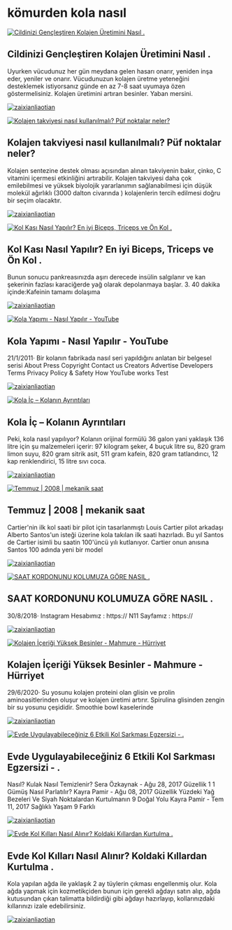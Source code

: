 # kömurden kola nasıl
<a href="https://mnn.zoosnet.net/LR/Chatpre.aspx?id=MNN94995150&p=https://topgrinding.com/" target="_blank">![Cildinizi Gençleştiren Kolajen Üretimini Nasıl .](https://github.com/technlg/images/blob/main/45.jpg)</a>
## Cildinizi Gençleştiren Kolajen Üretimini Nasıl .
Uyurken vücudunuz her gün meydana gelen hasarı onarır, yeniden inşa eder, yeniler ve onarır. Vücudunuzun kolajen üretme yeteneğini desteklemek istiyorsanız günde en az 7-8 saat uyumaya özen göstermelisiniz. Kolajen üretimini artıran besinler. Yaban mersini.
<a href="https://mnn.zoosnet.net/LR/Chatpre.aspx?id=MNN94995150&p=https://topgrinding.com/" target="_blank"><img src="https://github.com/technlg/images/raw/main/chat11.jpg" alt="zaixianliaotian"/></a><a href="//whatsapp.shibangsoft.com/WhatsApp.php" ><img src="https://github.com/technlg/images/raw/main/chat11.png" alt=""></a>
<a href="https://mnn.zoosnet.net/LR/Chatpre.aspx?id=MNN94995150&p=https://topgrinding.com/" target="_blank">![Kolajen takviyesi nasıl kullanılmalı? Püf noktalar neler?](https://github.com/technlg/images/blob/main/5.jpg)</a>
## Kolajen takviyesi nasıl kullanılmalı? Püf noktalar neler?
Kolajen sentezine destek olması açısından alınan takviyenin bakır, çinko, C vitamini içermesi etkinliğini artırabilir. Kolajen takviyesi daha çok emilebilmesi ve yüksek biyolojik yararlanımın sağlanabilmesi için düşük molekül ağırlıklı (3000 dalton civarında ) kolajenlerin tercih edilmesi doğru bir seçim olacaktır.
<a href="https://mnn.zoosnet.net/LR/Chatpre.aspx?id=MNN94995150&p=https://topgrinding.com/" target="_blank"><img src="https://github.com/technlg/images/raw/main/chat11.jpg" alt="zaixianliaotian"/></a><a href="//whatsapp.shibangsoft.com/WhatsApp.php" ><img src="https://github.com/technlg/images/raw/main/chat11.png" alt=""></a>
<a href="https://mnn.zoosnet.net/LR/Chatpre.aspx?id=MNN94995150&p=https://topgrinding.com/" target="_blank">![Kol Kası Nasıl Yapılır? En iyi Biceps, Triceps ve Ön Kol .](https://github.com/technlg/images/blob/main/55.jpg)</a>
## Kol Kası Nasıl Yapılır? En iyi Biceps, Triceps ve Ön Kol .
Bunun sonucu pankreasınızda aşırı derecede insülin salgılanır ve kan şekerinin fazlası karaciğerde yağ olarak depolanmaya başlar. 3. 40 dakika içinde:Kafeinin tamamı dolaşıma 
<a href="https://mnn.zoosnet.net/LR/Chatpre.aspx?id=MNN94995150&p=https://topgrinding.com/" target="_blank"><img src="https://github.com/technlg/images/raw/main/chat11.jpg" alt="zaixianliaotian"/></a><a href="//whatsapp.shibangsoft.com/WhatsApp.php" ><img src="https://github.com/technlg/images/raw/main/chat11.png" alt=""></a>
<a href="https://mnn.zoosnet.net/LR/Chatpre.aspx?id=MNN94995150&p=https://topgrinding.com/" target="_blank">![Kola Yapımı - Nasıl Yapılır - YouTube](https://github.com/technlg/images/blob/main/36.jpg)</a>
## Kola Yapımı - Nasıl Yapılır - YouTube
21/1/2011· Bir kolanın fabrikada nasıl seri yapıldığını anlatan bir belgesel serisi About Press Copyright Contact us Creators Advertise Developers Terms Privacy Policy & Safety How YouTube works Test 
<a href="https://mnn.zoosnet.net/LR/Chatpre.aspx?id=MNN94995150&p=https://topgrinding.com/" target="_blank"><img src="https://github.com/technlg/images/raw/main/chat11.jpg" alt="zaixianliaotian"/></a><a href="//whatsapp.shibangsoft.com/WhatsApp.php" ><img src="https://github.com/technlg/images/raw/main/chat11.png" alt=""></a>
<a href="https://mnn.zoosnet.net/LR/Chatpre.aspx?id=MNN94995150&p=https://topgrinding.com/" target="_blank">![Kola İç – Kolanın Ayrıntıları](https://github.com/technlg/images/blob/main/31.jpg)</a>
## Kola İç – Kolanın Ayrıntıları
Peki, kola nasıl yapılıyor? Kolanın orijinal formülü 36 galon yani yaklaşık 136 litre için şu malzemeleri içerir: 97 kilogram şeker, 4 buçuk litre su, 820 gram limon suyu, 820 gram sitrik asit, 511 gram kafein, 820 gram tatlandırıcı, 12 kap renklendirici, 15 litre sıvı coca.
<a href="https://mnn.zoosnet.net/LR/Chatpre.aspx?id=MNN94995150&p=https://topgrinding.com/" target="_blank"><img src="https://github.com/technlg/images/raw/main/chat11.jpg" alt="zaixianliaotian"/></a><a href="//whatsapp.shibangsoft.com/WhatsApp.php" ><img src="https://github.com/technlg/images/raw/main/chat11.png" alt=""></a>
<a href="https://mnn.zoosnet.net/LR/Chatpre.aspx?id=MNN94995150&p=https://topgrinding.com/" target="_blank">![Temmuz | 2008 | mekanik saat](https://github.com/technlg/images/blob/main/27.jpg)</a>
## Temmuz | 2008 | mekanik saat
Cartier'nin ilk kol saati bir pilot için tasarlanmıştı Louis Cartier pilot arkadaşı Alberto Santos'un isteği üzerine kola takılan ilk saati hazırladı. Bu yıl Santos de Cartier isimli bu saatin 100'üncü yılı kutlanıyor. Cartier onun anısına Santos 100 adında yeni bir model
<a href="https://mnn.zoosnet.net/LR/Chatpre.aspx?id=MNN94995150&p=https://topgrinding.com/" target="_blank"><img src="https://github.com/technlg/images/raw/main/chat11.jpg" alt="zaixianliaotian"/></a><a href="//whatsapp.shibangsoft.com/WhatsApp.php" ><img src="https://github.com/technlg/images/raw/main/chat11.png" alt=""></a>
<a href="https://mnn.zoosnet.net/LR/Chatpre.aspx?id=MNN94995150&p=https://topgrinding.com/" target="_blank">![SAAT KORDONUNU KOLUMUZA GÖRE NASIL .](https://github.com/technlg/images/blob/main/63.jpg)</a>
## SAAT KORDONUNU KOLUMUZA GÖRE NASIL .
30/8/2018· Instagram Hesabımız : https:// N11 Sayfamız : https://
<a href="https://mnn.zoosnet.net/LR/Chatpre.aspx?id=MNN94995150&p=https://topgrinding.com/" target="_blank"><img src="https://github.com/technlg/images/raw/main/chat11.jpg" alt="zaixianliaotian"/></a><a href="//whatsapp.shibangsoft.com/WhatsApp.php" ><img src="https://github.com/technlg/images/raw/main/chat11.png" alt=""></a>
<a href="https://mnn.zoosnet.net/LR/Chatpre.aspx?id=MNN94995150&p=https://topgrinding.com/" target="_blank">![Kolajen İçeriği Yüksek Besinler - Mahmure - Hürriyet](https://github.com/technlg/images/blob/main/38.jpg)</a>
## Kolajen İçeriği Yüksek Besinler - Mahmure - Hürriyet
29/6/2020· Su yosunu kolajen proteini olan glisin ve prolin aminoasitlerinden oluşur ve kolajen üretimi artırır. Spirulina glisinden zengin bir su yosunu çeşididir. Smoothie bowl kaselerinde 
<a href="https://mnn.zoosnet.net/LR/Chatpre.aspx?id=MNN94995150&p=https://topgrinding.com/" target="_blank"><img src="https://github.com/technlg/images/raw/main/chat11.jpg" alt="zaixianliaotian"/></a><a href="//whatsapp.shibangsoft.com/WhatsApp.php" ><img src="https://github.com/technlg/images/raw/main/chat11.png" alt=""></a>
<a href="https://mnn.zoosnet.net/LR/Chatpre.aspx?id=MNN94995150&p=https://topgrinding.com/" target="_blank">![Evde Uygulayabileceğiniz 6 Etkili Kol Sarkması Egzersizi - .](https://github.com/technlg/images/blob/main/16.jpg)</a>
## Evde Uygulayabileceğiniz 6 Etkili Kol Sarkması Egzersizi - .
Nasıl? Kulak Nasıl Temizlenir? Sera Özkaynak - Ağu 28, 2017 Güzellik 1 1 Gümüş Nasıl Parlatılır? Kayra Pamir - Ağu 08, 2017 Güzellik Yüzdeki Yağ Bezeleri Ve Siyah Noktalardan Kurtulmanın 9 Doğal Yolu Kayra Pamir - Tem 11, 2017 Sağlıklı Yaşam 9 Farklı 
<a href="https://mnn.zoosnet.net/LR/Chatpre.aspx?id=MNN94995150&p=https://topgrinding.com/" target="_blank"><img src="https://github.com/technlg/images/raw/main/chat11.jpg" alt="zaixianliaotian"/></a><a href="//whatsapp.shibangsoft.com/WhatsApp.php" ><img src="https://github.com/technlg/images/raw/main/chat11.png" alt=""></a>
<a href="https://mnn.zoosnet.net/LR/Chatpre.aspx?id=MNN94995150&p=https://topgrinding.com/" target="_blank">![Evde Kol Kılları Nasıl Alınır? Koldaki Kıllardan Kurtulma .](https://github.com/technlg/images/blob/main/51.jpg)</a>
## Evde Kol Kılları Nasıl Alınır? Koldaki Kıllardan Kurtulma .
Kola yapılan ağda ile yaklaşık 2 ay tüylerin çıkması engellenmiş olur. Kola ağda yapmak için kozmetikçiden bunun için gerekli ağdayı satın alıp, ağda kutusundan çıkan talimatta bildirdiği gibi ağdayı hazırlayıp, kollarınızdaki kıllarınızı izale edebilirsiniz.
<a href="https://mnn.zoosnet.net/LR/Chatpre.aspx?id=MNN94995150&p=https://topgrinding.com/" target="_blank"><img src="https://github.com/technlg/images/raw/main/chat11.jpg" alt="zaixianliaotian"/></a><a href="//whatsapp.shibangsoft.com/WhatsApp.php" ><img src="https://github.com/technlg/images/raw/main/chat11.png" alt=""></a>

